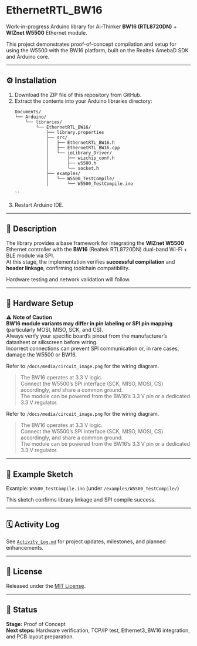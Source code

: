 # EthernetRTL_BW16

Work-in-progress Arduino library for Ai-Thinker **BW16 (RTL8720DN)** + **WIZnet W5500** Ethernet module.

This project demonstrates proof-of-concept compilation and setup for using the W5500 with the BW16 platform, built on the Realtek AmebaD SDK and Arduino core.

---

## ⚙️ Installation

1. Download the ZIP file of this repository from GitHub.
2. Extract the contents into your Arduino libraries directory:
   ```
   Documents/
   └── Arduino/
       └── libraries/
           └── EthernetRTL_BW16/
               ├── library.properties
               ├── src/
               │   ├── EthernetRTL_BW16.h
               │   ├── EthernetRTL_BW16.cpp
               │   └── ioLibrary_Driver/
               │       ├── wizchip_conf.h
               │       ├── w5500.h
               │       └── socket.h
               ├── examples/
               │   └── W5500_TestCompile/
               │       └── W5500_TestCompile.ino
   
   ``

3. Restart Arduino IDE.

---

## 🧠 Description

The library provides a base framework for integrating the **WIZnet W5500** Ethernet controller with the **BW16** (Realtek RTL8720DN) dual-band Wi-Fi + BLE module via SPI.  
At this stage, the implementation verifies **successful compilation** and **header linkage**, confirming toolchain compatibility.

Hardware testing and network validation will follow.

---

## 🔌 Hardware Setup

⚠️ **Note of Caution**  
**BW16 module variants may differ in pin labeling or SPI pin mapping** (particularly MOSI, MISO, SCK, and CS).  
Always verify your specific board’s pinout from the manufacturer’s datasheet or silkscreen before wiring.  
Incorrect connections can prevent SPI communication or, in rare cases, damage the W5500 or BW16.

Refer to `/docs/media/circuit_image.png` for the wiring diagram.

> The BW16 operates at 3.3 V logic.  
> Connect the W5500’s SPI interface (SCK, MISO, MOSI, CS) accordingly, and share a common ground.  
> The module can be powered from the BW16’s 3.3 V pin or a dedicated 3.3 V regulator.

Refer to `/docs/media/circuit_image.png` for the wiring diagram.

> The BW16 operates at 3.3 V logic.  
> Connect the W5500’s SPI interface (SCK, MISO, MOSI, CS) accordingly, and share a common ground.  
> The module can be powered from the BW16’s 3.3 V pin or a dedicated 3.3 V regulator.

---

## 🧩 Example Sketch

Example: `W5500_TestCompile.ino` (under `/examples/W5500_TestCompile/`)

This sketch confirms library linkage and SPI compile success.

---

## 🗓️ Activity Log

See [`Activity_Log.md`](Activity_Log.md) for project updates, milestones, and planned enhancements.

---

## 📄 License

Released under the [MIT License](LICENSE).

---

## 🚀 Status

**Stage:** Proof of Concept  
**Next steps:** Hardware verification, TCP/IP test, Ethernet3_BW16 integration, and PCB layout preparation.
